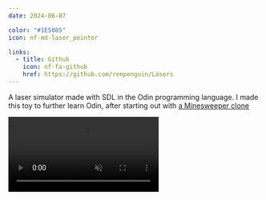```yaml
---
date: 2024-06-07

color: "#1E5085"
icon: nf-md-laser_pointer

links:
  - title: Github
    icon: nf-fa-github
    href: https://github.com/renpenguin/Lasers
---
```


A laser simulator made with SDL in the Odin programming language. I made this toy to further learn Odin, after starting out with [a Minesweeper clone](http://github.com/renpenguin/Minesweeper)

<video controls autoplay muted loop>
  <source src="https://github.com/renpenguin/Lasers/assets/79577742/555f9c07-a39f-4694-a77e-8165b0044ce0"
    type="video/mp4">
  Your browser does not support the video tag.
</video>
<p></p>